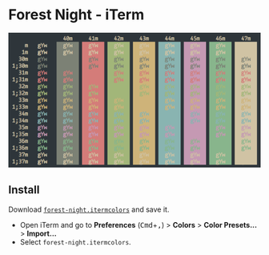 # Forest Night - iTerm

![colortest](./colortest.png)

## Install

Download [`forest-night.itermcolors`](https://raw.githubusercontent.com/sainnhe/forest-night/master/iterm/forest-night.itermcolors) and save it.

- Open iTerm and go to **Preferences** (<kbd>Cmd</kbd>+<kbd>,</kbd>) > **Colors** > **Color Presets...** > **Import...**
- Select `forest-night.itermcolors`.
